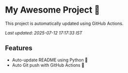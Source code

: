 # My Awesome Project 🚀

This project is automatically updated using GitHub Actions.

_Last updated: 2025-07-12 17:17:33 IST_

## Features
- Auto-update README using Python 🐍
- Auto Git push with GitHub Actions 🤖
